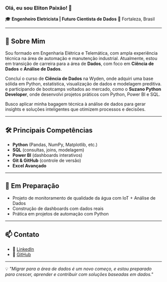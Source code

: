 ### Olá, eu sou Eliton Paixão! 👋

🎓 **Engenheiro Eletricista | Futuro Cientista de Dados**
📍 Fortaleza, Brasil

---

## 📌 Sobre Mim

Sou formado em Engenharia Elétrica e Telemática, com ampla experiência técnica na área de automação e manutenção industrial. Atualmente, estou em transição de carreira para a área de **Dados**, com foco em **Ciência de Dados** e **Análise de Dados**.

Concluí o curso de **Ciência de Dados** na Wyden, onde adquiri uma base sólida em Python, estatística, visualização de dados e modelagem preditiva. e participando de bootcamps voltados ao mercado, como o **Suzano Python Developer**, onde desenvolvi projetos práticos com Python, Power BI e SQL.

Busco aplicar minha bagagem técnica à análise de dados para gerar insights e soluções inteligentes que otimizem processos e decisões.

---

## 🛠️ Principais Competências

* **Python** (Pandas, NumPy, Matplotlib, etc.)
* **SQL** (consultas, joins, modelagem)
* **Power BI** (dashboards interativos)
* **Git & GitHub** (controle de versão)
* **Excel Avançado**

---

## 🚀 Em Preparação

* Projeto de monitoramento de qualidade da água com IoT + Análise de Dados
* Construção de dashboards com dados reais
* Prática em projetos de automação com Python

---

## 📫 Contato

* 🔗 [LinkedIn](https://www.linkedin.com/in/eliton-paixao)
* 📂 [GitHub](https://github.com/Elitonpaixao)

---

💡 *"Migrar para a área de dados é um novo começo, e estou preparado para crescer, aprender e contribuir com soluções baseadas em dados."*

